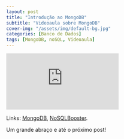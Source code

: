 ```yaml
---
layout: post
title: "Introdução ao MongoDB"
subtitle: "Videoaula sobre MongoDB"
cover-img: "/assets/img/default-bg.jpg"
categories: [Banco de Dados]
tags: [MongoDB, noSQL, Videoaula]
---
```


<div class="video-container">
    <iframe src="https://www.youtube-nocookie.com/embed/yt1mguYLjEo" title="Videoaula sobre MongoDB" frameborder="0" allow="accelerometer; autoplay; encrypted-media; gyroscope; picture-in-picture" allowfullscreen></iframe>
</div>

Links:
<a href="https://www.mongodb.com/" target="\_blank">MongoDB</a>,
<a href="https://nosqlbooster.com/" target="\_blank">NoSQLBooster</a>.

Um grande abraço e até o próximo post!

